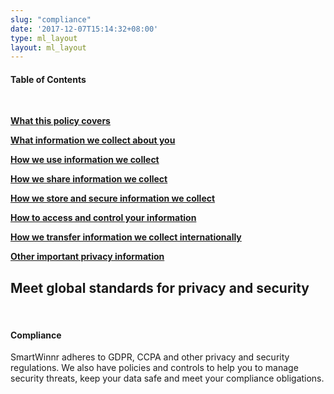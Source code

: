 ```yaml
---
slug: "compliance"
date: '2017-12-07T15:14:32+08:00'
type: ml_layout
layout: ml_layout
---
```


<section class="">
  <div class="padding50 ml-pure-white-background">
    <div class="row  ">
      <div class="col-lg-3 col-md-12 col-sm-12 col-xs-12">
        <h4><b>Table of Contents</b></h4><br>
        <p><b><a href="#policy-covers"> What this policy covers</a></b></p>  
        <p><b><a href="#information-we-collect-about-you">  What information we collect about you</a></b></p>
        <p><b><a href="">  How we use information we collect</a></b></p>
        <p><b><a href=""> How we share information we collect</a></b></p>
        <p><b><a href="">  How we store and secure information we collect</a></b></p> 
        <p><b><a href="">  How to access and control your information</a></b></p>
        <p><b><a href=""> How we transfer information we collect internationally</a></b></p>
        <p><b><a href=""> Other important privacy information</a></b></p>  
      </div>
      <div class="col-lg-9 col-md-12 col-sm-12 col-xs-12">
        <h2><b>Meet global standards for privacy and security</b></h2><br>
    <p> <h4><b>Compliance</b></h4></p>
     <p>
      SmartWinnr adheres to GDPR, CCPA and other privacy and security regulations. We also have policies and controls to help you to manage security threats, keep your data safe and meet your compliance obligations.
    </p>
   </div>
    </div>
  </div>
</section>
